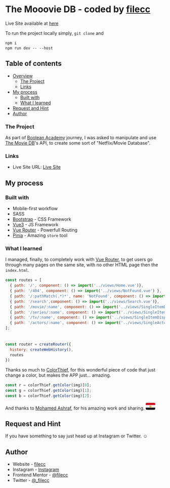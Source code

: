 # The Mooovie DB - coded by [filecc](https://filecc.dev)

Live Site available at [here](https://filecc-boolflix.vercel.app)

To run the project locally simply, ```git clone``` and

```
npm i
npm run dev -- --host
```
## Table of contents

- [Overview](#overview)
  - [The Project](#the-project)
  - [Links](#links)
- [My process](#my-process)
  - [Built with](#built-with)
  - [What I learned](#what-i-learned)
- [Request and Hint](#request-and-hint)
- [Author](#author)

### The Project

As part of [Boolean Academy](https://boolean.careers/) journey, I was asked to manipulate and use [The Movie DB](https://developers.themoviedb.org/3/getting-started/introduction)'s API, to create some sort of "Netflix/Movie Database".

### Links

- Live Site URL: [Live Site](https://filecc-boolflix.vercel.app)

## My process

### Built with

- Mobile-first workflow
- SASS
- [Bootstrap](https://getbootstrap.com/) - CSS Framework
- [Vue3](https://vuejs.org/) - JS Framework
- [Vue Router](https://router.vuejs.org/) - Powerfull Routing
- [Pinia](https://pinia.vuejs.org/) - Amazing ```store``` tool


### What I learned

I managed, finally, to completely work with [Vue Router](https://router.vuejs.org/), to get users go through many pages on the same site, with no other HTML page then the ```index.html```.

```js
const routes = [
  { path: '/', component: () => import('../views/Home.vue')},
  { path: '/404', component: () => import('../views/NotFound.vue') },  
  { path: '/:pathMatch(.*)*', name: 'NotFound', component: () => import('../views/NotFound.vue') },
  { path: '/search',component: () => import('../views/Search.vue')},
  { path: '/movie/:name', component: () => import('../views/SingleItemDisplayDetail.vue') },
  { path: '/series/:name', component: () => import('../views/SingleItemDisplayDetail.vue') },
  { path: '/tv/:name', component: () => import('../views/SingleItemDisplayDetail.vue') },
  { path: '/actors/:name', component: () => import('../views/SingleActor.vue') },
];


const router = createRouter({
  history: createWebHistory(),
  routes
})
```
Thanks so much to [ColorThief](https://github.com/lokesh/color-thief), for this wonderful piece of code that just change a color, but makes the APP just... amazing.

```js
const r = colorThief.getColor(img)[0];
const g = colorThief.getColor(img)[1];
const b = colorThief.getColor(img)[2];
```

And thanks to [Mohamed Ashraf](https://github.com/MohmmedAshraf/blade-flags/tree/main/resources/svg), for his amazing work and sharing. <img style='width: 30px' src='public/images/flags/country-eg.svg' alt='arab' >

## Request and Hint

If you have something to say just head up at Instagram or Twitter. ☺️

## Author

- Website - [filecc](https://www.filecc.dev)
- Instagram - [Instagram](https://www.instagram.com/filecc)
- Frontend Mentor - [@filecc](https://www.frontendmentor.io/profile/filecc)
- Twitter - [@_filecc](https://www.twitter.com/_filecc)

